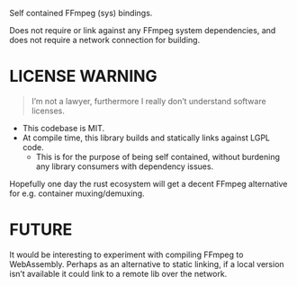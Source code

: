 Self contained FFmpeg (sys) bindings.

Does not require or link against any FFmpeg system dependencies,
and does not require a network connection for building.

# LICENSE WARNING
> I’m not a lawyer, furthermore I really don’t understand software licenses.
* This codebase is MIT.
* At compile time, this library builds and statically links against LGPL code.
    * This is for the purpose of being self contained, without burdening any library consumers with dependency issues.

Hopefully one day the rust ecosystem will get a decent FFmpeg alternative for e.g. container muxing/demuxing.

# FUTURE
It would be interesting to experiment with compiling FFmpeg to WebAssembly. Perhaps as an alternative to static linking, if a local version isn’t available it could link to a remote lib over the network.
